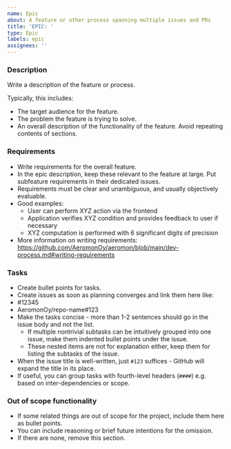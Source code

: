 ```yaml
---
name: Epic
about: A feature or other process spanning multiple issues and PRs
title: 'EPIC: '
type: Epic
labels: epic
assignees: ''
---
```


### Description

Write a description of the feature or process.

Typically, this includes:

* The target audience for the feature.
* The problem the feature is trying to solve.
* An overall description of the functionality of the feature. Avoid repeating contents of sections.

### Requirements

* Write requirements for the overall feature.
* In the epic description, keep these relevant to the feature at large. Put subfeature requirements in their dedicated issues.
* Requirements must be clear and unambiguous, and usually objectively evaluable.
* Good examples:
    * User can perform XYZ action via the frontend
    * Application verifies XYZ condition and provides feedback to user if necessary
    * XYZ computation is performed with 6 significant digits of precision
* More information on writing requirements: https://github.com/AeromonOy/aeromon/blob/main/dev-process.md#writing-requirements

### Tasks

* Create bullet points for tasks.
* Create issues as soon as planning converges and link them here like:
* #12345
* AeromonOy/repo-name#123
* Make the tasks concise - more than 1-2 sentences should go in the issue body and not the list.
    * If multiple nontrivial subtasks can be intuitively grouped into one issue, make them indented bullet points under the issue.
    * These nested items are not for explanation either, keep them for listing the subtasks of the issue.
* When the issue title is well-written, just `#123` suffices - GitHub will expand the title in its place.
* If useful, you can group tasks with fourth-level headers (`####`) e.g. based on inter-dependencies or scope.

### Out of scope functionality

* If some related things are out of scope for the project, include them here as bullet points.
* You can include reasoning or brief future intentions for the omission.
* If there are none, remove this section.
